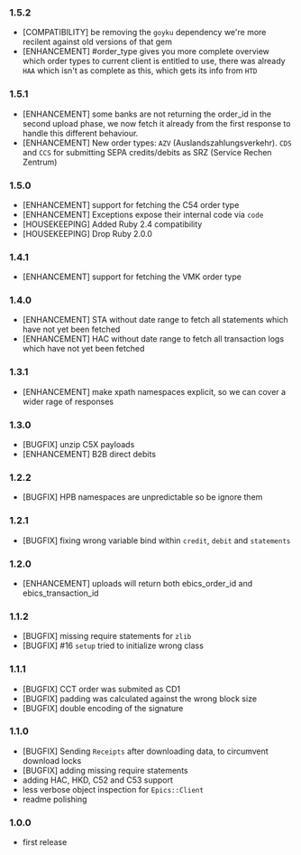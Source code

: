 ### 1.5.2

  * [COMPATIBILITY] be removing the `goyku` dependency we're more recilent against old versions of that gem
  * [ENHANCEMENT] #order_type gives you more complete overview which order types to current client is entitled
  to use, there was already `HAA` which isn't as complete as this, which gets its info from `HTD`

### 1.5.1

  * [ENHANCEMENT] some banks are not returning the order_id in the second upload phase, we now fetch it already
    from the first response to handle this different behaviour.
  * [ENHANCEMENT] New order types: `AZV` (Auslandszahlungsverkehr). `CDS` and `CCS` for submitting SEPA credits/debits
    as SRZ (Service Rechen Zentrum)

### 1.5.0

  * [ENHANCEMENT] support for fetching the C54 order type
  * [ENHANCEMENT] Exceptions expose their internal code via `code`
  * [HOUSEKEEPING] Added Ruby 2.4 compatibility
  * [HOUSEKEEPING] Drop Ruby 2.0.0

### 1.4.1

  * [ENHANCEMENT] support for fetching the VMK order type

### 1.4.0

  * [ENHANCEMENT] STA without date range to fetch all statements which have not yet been fetched
  * [ENHANCEMENT] HAC without date range to fetch all transaction logs which have not yet been fetched

### 1.3.1

  * [ENHANCEMENT] make xpath namespaces explicit, so we can cover a wider
  rage of responses

### 1.3.0

  * [BUGFIX] unzip C5X payloads
  * [ENHANCEMENT] B2B direct debits

### 1.2.2

  * [BUGFIX] HPB namespaces are unpredictable so be ignore them

### 1.2.1

  * [BUGFIX] fixing wrong variable bind within `credit`, `debit` and `statements`

### 1.2.0

  * [ENHANCEMENT] uploads will return both ebics_order_id and ebics_transaction_id

### 1.1.2

  * [BUGFIX] missing require statements for `zlib`
  * [BUGFIX] #16 `setup` tried to initialize wrong class

### 1.1.1

  * [BUGFIX] CCT order was submited as CD1
  * [BUGFIX] padding was calculated against the wrong block size
  * [BUGFIX] double encoding of the signature

### 1.1.0

  * [BUGFIX] Sending `Receipts` after downloading data, to circumvent download locks
  * [BUGFIX] adding missing require statements
  * adding HAC, HKD, C52 and C53 support
  * less verbose object inspection for `Epics::Client`
  * readme polishing

### 1.0.0

  * first release
